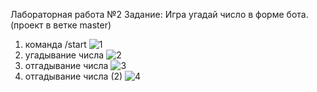 Лабораторная работа №2 Задание: Игра угадай число в форме бота. (проект в ветке master)
1. команда /start
![1](https://user-images.githubusercontent.com/125186901/232482516-2dfd953e-b860-46f9-be82-275286e6a242.PNG)
2. угадывание числа
![2](https://user-images.githubusercontent.com/125186901/232482676-f9d49c07-6a8f-4149-97e5-d7d334d3015e.PNG)
3. отгадывание числа
![3](https://user-images.githubusercontent.com/125186901/232482780-942597e9-27ab-446a-ab4f-10373194be27.PNG)
4. отгадывание числа (2)
![4](https://user-images.githubusercontent.com/125186901/232482849-f5852f4d-5453-450b-ac84-f9ad4cfc5ccf.PNG)
